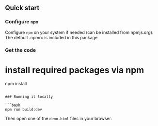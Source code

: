 ## Quick start

### Configure `npm`

Configure `npm` on your system if needed (can be installed from npmjs.org). The default .npmrc is included in this package

### Get the code

# install required packages via npm
npm install
```

### Running it locally

```bash
npm run build:dev
```

Then open one of the `demo.html` files in your browser.
